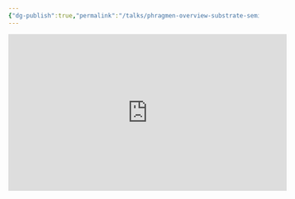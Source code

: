 ```yaml
---
{"dg-publish":true,"permalink":"/talks/phragmen-overview-substrate-seminar/","noteIcon":"","created":"2022-09-11T12:50:28.988+01:00","updated":"2023-08-28T14:03:15.168+01:00"}
---
```




<iframe width="560" height="315" src="https://www.youtube.com/embed/MjOvVhc1oXw" title="YouTube video player" frameborder="0" allow="accelerometer; autoplay; clipboard-write; encrypted-media; gyroscope; picture-in-picture" allowfullscreen></iframe>

